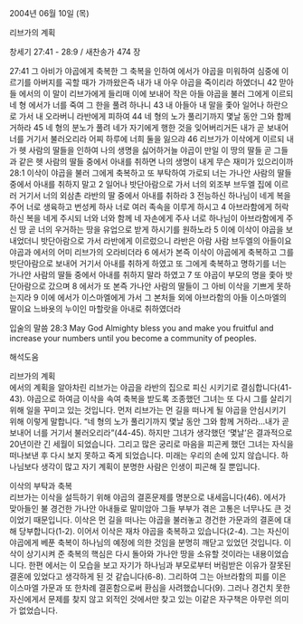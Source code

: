 2004년 06월 10일 (목)

리브가의 계획



창세기 27:41 - 28:9 / 새찬송가 474 장


27:41 그 아비가 야곱에게 축복한 그 축복을 인하여 에서가 야곱을 미워하여 심중에 이르기를 아버지를 곡할 때가 가까왔은즉 내가 내 아우 야곱을 죽이리라 하였더니 42 맏아들 에서의 이 말이 리브가에게 들리매 이에 보내어 작은 아들 야곱을 불러 그에게 이르되 네 형 에서가 너를 죽여 그 한을 풀려 하나니 43 내 아들아 내 말을 좇아 일어나 하란으로 가서 내 오라버니 라반에게 피하여 44 네 형의 노가 풀리기까지 몇날 동안 그와 함께 거하라 45 네 형의 분노가 풀려 네가 자기에게 행한 것을 잊어버리거든 내가 곧 보내어 너를 거기서 불러오리라 어찌 하루에 너희 둘을 잃으랴 46 리브가가 이삭에게 이르되 내가 헷 사람의 딸들을 인하여 나의 생명을 싫어하거늘 야곱이 만일 이 땅의 딸들 곧 그들과 같은 헷 사람의 딸들 중에서 아내를 취하면 나의 생명이 내게 무슨 재미가 있으리이까 28:1 이삭이 야곱을 불러 그에게 축복하고 또 부탁하여 가로되 너는 가나안 사람의 딸들 중에서 아내를 취하지 말고 2 일어나 밧단아람으로 가서 너의 외조부 브두엘 집에 이르러 거기서 너의 외삼촌 라반의 딸 중에서 아내를 취하라 3 전능하신 하나님이 네게 복을 주어 너로 생육하고 번성케 하사 너로 여러 족속을 이루게 하시고 4 아브라함에게 허락하신 복을 네게 주시되 너와 너와 함께 네 자손에게 주사 너로 하나님이 아브라함에게 주신 땅 곧 너의 우거하는 땅을 유업으로 받게 하시기를 원하노라 5 이에 이삭이 야곱을 보내었더니 밧단아람으로 가서 라반에게 이르렀으니 라반은 아람 사람 브두엘의 아들이요 야곱과 에서의 어미 리브가의 오라비더라 6 에서가 본즉 이삭이 야곱에게 축복하고 그를 밧단아람으로 보내어 거기서 아내를 취하게 하였고 또 그에게 축복하고 명하기를 너는 가나안 사람의 딸들 중에서 아내를 취하지 말라 하였고 7 또 야곱이 부모의 명을 좇아 밧단아람으로 갔으며 8 에서가 또 본즉 가나안 사람의 딸들이 그 아비 이삭을 기쁘게 못하는지라 9 이에 에서가 이스마엘에게 가서 그 본처들 외에 아브라함의 아들 이스마엘의 딸이요 느바욧의 누이인 마할랏을 아내로 취하였더라 

입술의 말씀 
28:3 May God Almighty bless you and make you fruitful and increase your numbers until you become a community of peoples.

해석도움





리브가의 계획  
에서의 계획을 알아차린 리브가는 야곱을 라반의 집으로 피신 시키기로 결심합니다(41-43). 야곱으로 하여금 이삭을 속여 축복을 받도록 조종했던 그녀는 또 다시 그를 살리기 위해 일을 꾸미고 있는 것입니다. 먼저 리브가는 먼 길을 떠나게 될 야곱을 안심시키기 위해 이렇게 말합니다. “네 형의 노가 풀리기까지 몇날 동안 그와 함께 거하라…내가 곧 보내어 너를 거기서 불러오리라”(44-45). 하지만 그녀가 생각했던 ‘몇날’은 결과적으로 20년이란 긴 세월이 되었습니다. 그리고 많은 궁리로 마음을 피곤케 했던 그녀는 자식을 떠나보낸 후 다시 보지 못하고 죽게 되었습니다. 미래는 우리의 손에 있지 않습니다. 하나님보다 생각이 많고 자기 계획이 분명한 사람은 인생이 피곤해 질 뿐입니다. 

이삭의 부탁과 축복  
리브가는 이삭을 설득하기 위해 야곱의 결혼문제를 명분으로 내세웁니다(46). 에서가 맞아들인 불 경건한 가나안 아내들로 말미암아 그들 부부가 겪은 고통은 너무나도 큰 것이었기 때문입니다. 이삭은 먼 길을 떠나는 야곱을 불러놓고 경건한 가문과의 결혼에 대해 당부합니다(1-2). 이어서 이삭은 재차 야곱을 축복하고 있습니다(2-4). 그는 자신이 야곱에게 베푼 축복이 하나님의 예정에 의한 것임을 분명히 깨닫고 있었던 것입니다. 이삭이 상기시켜 준 축복의 핵심은 다시 돌아와 가나안 땅을 소유할 것이라는 내용이었습니다. 한편 에서는 이 모습을 보고 자기가 하나님과 부모로부터 버림받은 이유가 잘못된 결혼에 있었다고 생각하게 된 것 같습니다(6-8). 그리하여 그는 아브라함의 피를 이은 이스마엘 가문과 또 한차례 결혼함으로써 환심을 사려했습니다(9). 그러나 경건치 못한 자신에게서 문제를 찾지 않고 외적인 것에서만 찾고 있는 이같은 자구책은 아무런 의미가 없었습니다.